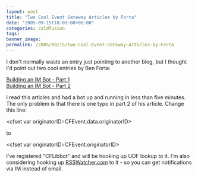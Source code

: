 ```yaml
---
layout: post
title: "Two Cool Event Gateway Articles by Forta"
date: "2005-09-15T18:09:00+06:00"
categories: coldfusion 
tags: 
banner_image: 
permalink: /2005/09/15/Two-Cool-Event-Gateway-Articles-by-Forta
---
```


I don't normally waste an entry just pointing to another blog, but I thought I'd point out two cool entries by Ben Forta:

<a href="http://www.forta.com/blog/index.cfm?mode=e&entry=1737">Building an IM Bot - Part 1</a><br>
<a href="http://www.forta.com/blog/index.cfm?mode=e&entry=1738">Building an IM Bot - Part 2</a>

I read this articles and had a bot up and running in less than five minutes. The only problem is that there is one typo in part 2 of his article. Change this line:

&lt;cfset var originatorID=CFEvent.data.originatorID&gt;

to

&lt;cfset var originatorID=CFEvent.originatorID&gt;

I've registered "CFLibbot" and will be hooking up UDF lookup to it. I'm also considering hooking up <a href="http://www.rsswatcher.com">RSSWatcher.com</a> to it - so you can get notifications via IM instead of email.